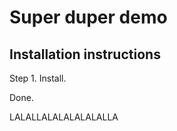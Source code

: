 Super duper demo
================

Installation instructions
-------------------------

Step 1. Install.

Done.


LALALLALALALALALALLA